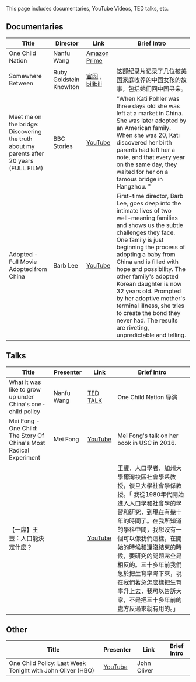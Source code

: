 This page includes documentaries, YouTube Videos, TED talks, etc.


## Documentaries

|Title	|	Director	|Link	|Brief Intro|
| ---- | ----| --- | ---|
|One Child Nation	|	Nanfu Wang	|[Amazon Prime](https://www.amazon.com/One-Child-Nation-Nanfu-Wang/dp/B07YM4DCVJ/ref=sr_1_1?keywords=one+child+nation&qid=1573576850&s=instant-video&sr=1-1)	||
|Somewhere Between|	Ruby Goldstein Knowlton	|[官网](https://somewherebetweenmovie.com/directors-statement) , [bilibili](https://douc.cc/469oRv)	|这部纪录片记录了几位被美国家庭收养的中国女孩的故事，包括她们回中国寻亲。|
|Meet me on the bridge: Discovering the truth about my parents after 20 years (FULL FILM) |BBC Stories	|	[YouTube](https://www.youtube.com/watch?v=GofREVeNbcw)	|"When Kati Pohler was three days old she was left at a market in China. She was later adopted by an American family. When she was 20, Kati discovered her birth parents had left her a note, and that every year on the same day, they waited for her on a famous bridge in Hangzhou. "|
|Adopted - Full Movie	Adopted from China	| Barb Lee|[YouTube](https://www.youtube.com/watch?v=cYI686su6PY)|	First-time director, Barb Lee, goes deep into the intimate lives of two well-meaning families and shows us the subtle challenges they face. One family is just beginning the process of adopting a baby from China and is filled with hope and possibility. The other family's adopted Korean daughter is now 32 years old. Prompted by her adoptive mother's terminal illness, she tries to create the bond they never had. The results are riveting, unpredictable and telling. |

## Talks
|Title	|Presenter|Link	|Brief Intro|
| ---- | ----| --- | ---|
|What it was like to grow up under China's one-child policy	|	Nanfu Wang|	[TED TALK](https://www.ted.com/talks/nanfu_wang_what_it_was_like_to_grow_up_under_china_s_one_child_policy?language=en) |	One Child Nation 导演|
|Mei Fong - One Child: The Story Of China's Most Radical Experiment	|Mei Fong|	[YouTube](https://www.youtube.com/watch?v=399k0gtiVDc)|	Mei Fong's talk on her book in USC in 2016.|
|【一席】王豐：人口能決定什麼？ | | [YouTube](https://www.youtube.com/watch?v=WvX_jQkhubo) | 王豐，人口學者，加州大學爾灣校區社會學系教授，復旦大學社會學係教授。「 我從1980年代開始進入人口學和社會學的學習和研究，到現在有幾十年的時間了。在我所知道的學科中間，我想沒有一個可以像我們這樣，在開始的時候和還沒結束的時候，要研究的問題完全是相反的。三十多年前我們急於把生育率降下來，現在我們著急怎麼樣把生育率升上去，我可以告訴大家，不是把三十多年前的處方反過來就有用的。」|

## Other
|Title	|Presenter|Link	|Brief Intro|
| ---- | ----| --- | ---|
|One Child Policy: Last Week Tonight with John Oliver (HBO)		|	[YouTube](https://www.youtube.com/watch?v=SE_ccFHjL_w)|	John Oliver|


